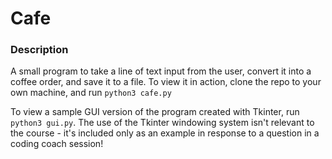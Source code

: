 # Cafe

 ### Description
 A small program to take a line of text input from the user, convert it into a coffee order, and save it to a file. To view it in action, clone the repo to your own machine, and run ```python3 cafe.py```

 To view a sample GUI version of the program created with Tkinter, run ```python3 gui.py```. The use of the Tkinter windowing system isn't relevant to the 
 course - it's included only as an example in response to a question in a coding coach session!
